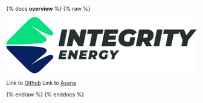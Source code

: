 {% docs __overview__ %}
{% raw %}

![image](/assets/integrity_logo.svg "Image")

Link to [Github](<https://github.com/IntegrityEnergy/integrity-energy-dbt>)
Link to [Asana](<https://app.asana.com/0/1207506663238424/1207506563732115>)

{% endraw %}
{% enddocs %}
